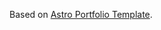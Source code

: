 Based on [Astro Portfolio Template](https://github.com/withastro/astro/tree/main/examples/portfolio).
